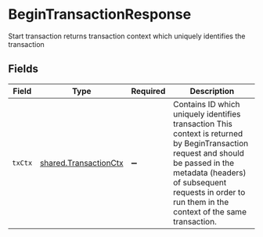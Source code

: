 # BeginTransactionResponse

Start transaction returns transaction context  which uniquely identifies the transaction


## Fields

| Field                                                                                                                                                                                                                                     | Type                                                                                                                                                                                                                                      | Required                                                                                                                                                                                                                                  | Description                                                                                                                                                                                                                               |
| ----------------------------------------------------------------------------------------------------------------------------------------------------------------------------------------------------------------------------------------- | ----------------------------------------------------------------------------------------------------------------------------------------------------------------------------------------------------------------------------------------- | ----------------------------------------------------------------------------------------------------------------------------------------------------------------------------------------------------------------------------------------- | ----------------------------------------------------------------------------------------------------------------------------------------------------------------------------------------------------------------------------------------- |
| `txCtx`                                                                                                                                                                                                                                   | [shared.TransactionCtx](../../models/shared/transactionctx.md)                                                                                                                                                                            | :heavy_minus_sign:                                                                                                                                                                                                                        | Contains ID which uniquely identifies transaction This context is returned by BeginTransaction request and should be passed in the metadata (headers) of subsequent requests in order to run them in the context of the same transaction. |